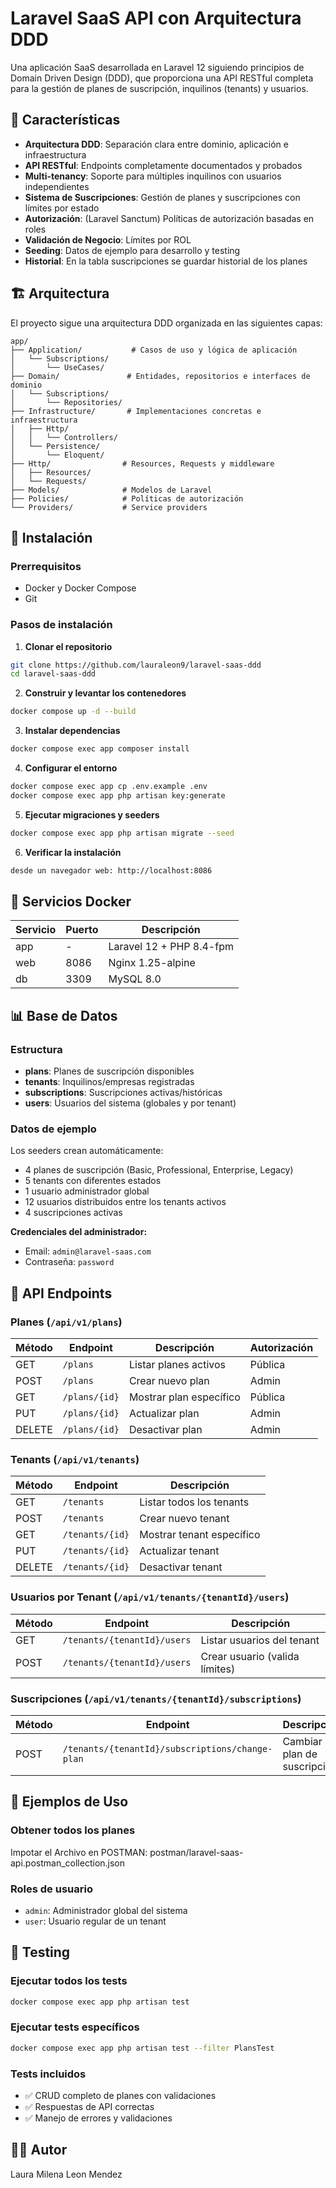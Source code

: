 # Laravel SaaS API con Arquitectura DDD

Una aplicación SaaS desarrollada en Laravel 12 siguiendo principios de Domain Driven Design (DDD), que proporciona una API RESTful completa para la gestión de planes de suscripción, inquilinos (tenants) y usuarios.

## 🎯 Características

- **Arquitectura DDD**: Separación clara entre dominio, aplicación e infraestructura
- **API RESTful**: Endpoints completamente documentados y probados
- **Multi-tenancy**: Soporte para múltiples inquilinos con usuarios independientes
- **Sistema de Suscripciones**: Gestión de planes y suscripciones con límites por estado
- **Autorización**:  (Laravel Sanctum) Políticas de autorización basadas en roles 
- **Validación de Negocio**: Límites por ROL 
- **Seeding**: Datos de ejemplo para desarrollo y testing
- **Historial**: En la tabla suscripciones se guardar historial de los planes

## 🏗️ Arquitectura

El proyecto sigue una arquitectura DDD organizada en las siguientes capas:

```
app/
├── Application/           # Casos de uso y lógica de aplicación
│   └── Subscriptions/
│       └── UseCases/
├── Domain/               # Entidades, repositorios e interfaces de dominio
│   └── Subscriptions/
│       └── Repositories/
├── Infrastructure/       # Implementaciones concretas e infraestructura
│   ├── Http/
│   │   └── Controllers/
│   └── Persistence/
│       └── Eloquent/
├── Http/                # Resources, Requests y middleware
│   ├── Resources/
│   └── Requests/
├── Models/              # Modelos de Laravel
├── Policies/            # Políticas de autorización
└── Providers/           # Service providers
```

## 🚀 Instalación

### Prerrequisitos
- Docker y Docker Compose
- Git

### Pasos de instalación

1. **Clonar el repositorio**
```bash
git clone https://github.com/lauraleon9/laravel-saas-ddd
cd laravel-saas-ddd
```

2. **Construir y levantar los contenedores**
```bash
docker compose up -d --build
```

3. **Instalar dependencias**
```bash
docker compose exec app composer install
```

4. **Configurar el entorno**
```bash
docker compose exec app cp .env.example .env
docker compose exec app php artisan key:generate
```

5. **Ejecutar migraciones y seeders**
```bash
docker compose exec app php artisan migrate --seed
```

6. **Verificar la instalación**
```bash
desde un navegador web: http://localhost:8086
```

## 🐳 Servicios Docker

| Servicio | Puerto | Descripción |
|----------|--------|-------------|
| app | - | Laravel 12 + PHP 8.4-fpm |
| web | 8086 | Nginx 1.25-alpine |
| db | 3309 | MySQL 8.0 |

## 📊 Base de Datos

### Estructura

- **plans**: Planes de suscripción disponibles
- **tenants**: Inquilinos/empresas registradas  
- **subscriptions**: Suscripciones activas/históricas
- **users**: Usuarios del sistema (globales y por tenant)

### Datos de ejemplo

Los seeders crean automáticamente:
- 4 planes de suscripción (Basic, Professional, Enterprise, Legacy)
- 5 tenants con diferentes estados
- 1 usuario administrador global
- 12 usuarios distribuidos entre los tenants activos
- 4 suscripciones activas

**Credenciales del administrador:**
- Email: `admin@laravel-saas.com`
- Contraseña: `password`

## 🔧 API Endpoints

### Planes (`/api/v1/plans`)

| Método | Endpoint | Descripción | Autorización |
|--------|----------|-------------|--------------|
| GET | `/plans` | Listar planes activos | Pública |
| POST | `/plans` | Crear nuevo plan | Admin |
| GET | `/plans/{id}` | Mostrar plan específico | Pública |
| PUT | `/plans/{id}` | Actualizar plan | Admin |
| DELETE | `/plans/{id}` | Desactivar plan | Admin |

### Tenants (`/api/v1/tenants`)

| Método | Endpoint | Descripción |
|--------|----------|-------------|
| GET | `/tenants` | Listar todos los tenants |
| POST | `/tenants` | Crear nuevo tenant |
| GET | `/tenants/{id}` | Mostrar tenant específico |
| PUT | `/tenants/{id}` | Actualizar tenant |
| DELETE | `/tenants/{id}` | Desactivar tenant |

### Usuarios por Tenant (`/api/v1/tenants/{tenantId}/users`)

| Método | Endpoint | Descripción |
|--------|----------|-------------|
| GET | `/tenants/{tenantId}/users` | Listar usuarios del tenant |
| POST | `/tenants/{tenantId}/users` | Crear usuario (valida límites) |

### Suscripciones (`/api/v1/tenants/{tenantId}/subscriptions`)

| Método | Endpoint | Descripción |
|--------|----------|-------------|
| POST | `/tenants/{tenantId}/subscriptions/change-plan` | Cambiar plan de suscripción |

## 📝 Ejemplos de Uso

### Obtener todos los planes
Impotar el Archivo en POSTMAN: postman/laravel-saas-api.postman_collection.json


### Roles de usuario
- `admin`: Administrador global del sistema
- `user`: Usuario regular de un tenant

## 🧪 Testing

### Ejecutar todos los tests
```bash
docker compose exec app php artisan test
```

### Ejecutar tests específicos
```bash
docker compose exec app php artisan test --filter PlansTest
```

### Tests incluidos
- ✅ CRUD completo de planes con validaciones
- ✅ Respuestas de API correctas
- ✅ Manejo de errores y validaciones



## 👨‍💻 Autor

Laura Milena Leon Mendez



